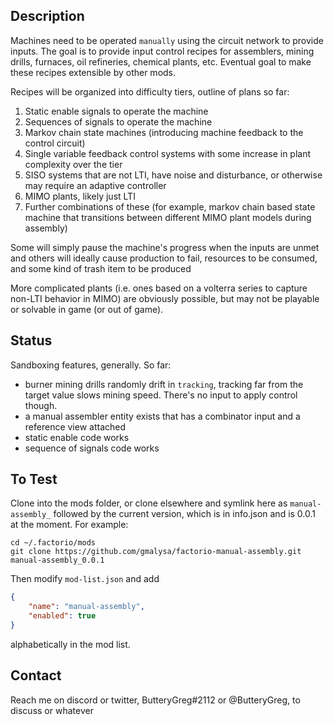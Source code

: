 ## Description

Machines need to be operated `manually` using the circuit network to provide inputs. The goal is
to provide input control recipes for assemblers, mining drills, furnaces, oil refineries, chemical
plants, etc. Eventual goal to make these recipes extensible by other mods.

Recipes will be organized into difficulty tiers, outline of plans so far:
1. Static enable signals to operate the machine
1. Sequences of signals to operate the machine
1. Markov chain state machines (introducing machine feedback to the control circuit)
1. Single variable feedback control systems with some increase in plant complexity over the tier
1. SISO systems that are not LTI, have noise and disturbance, or otherwise may require an adaptive
   controller
1. MIMO plants, likely just LTI
1. Further combinations of these (for example, markov chain based state machine that transitions
   between different MIMO plant models during assembly)

Some will simply pause the machine's progress when the inputs are unmet and others will ideally
cause production to fail, resources to be consumed, and some kind of trash item to be produced

More complicated plants (i.e. ones based on a volterra series to capture non-LTI behavior in MIMO)
are obviously possible, but may not be playable or solvable in game (or out of game).

## Status

Sandboxing features, generally. So far:
* burner mining drills randomly drift in `tracking`, tracking far from the target value slows
  mining speed. There's no input to apply control though.
* a manual assembler entity exists that has a combinator input and a reference view attached
* static enable code works
* sequence of signals code works

## To Test

Clone into the mods folder, or clone elsewhere and symlink here as `manual-assembly_` followed by
the current version, which is in info.json and is 0.0.1 at the moment. For example:

```
cd ~/.factorio/mods
git clone https://github.com/gmalysa/factorio-manual-assembly.git manual-assembly_0.0.1
```

Then modify `mod-list.json` and add
```json
{
	"name": "manual-assembly",
	"enabled": true
}
```
alphabetically in the mod list.

## Contact

Reach me on discord or twitter, ButteryGreg#2112 or @ButteryGreg, to discuss or whatever
